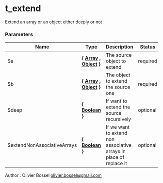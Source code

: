 # t_extend

Extend an array or an object either deeply or not


### Parameters
Name  |  Type  |  Description  |  Status  |  Default
------------  |  ------------  |  ------------  |  ------------  |  ------------
$a  |  **{ [Array](http://php.net/manual/en/language.types.array.php) , [Object](http://php.net/manual/en/language.types.object.php) }**  |  The source object to extend  |  required  |
$b  |  **{ [Array](http://php.net/manual/en/language.types.array.php) , [Object](http://php.net/manual/en/language.types.object.php) }**  |  The object to extend the source one  |  required  |
$deep  |  **{ [Boolean](http://php.net/manual/en/language.types.boolean.php) }**  |  If want to extend the source recursively  |  optional  |  true
$extendNonAssociativeArrays  |  **{ [Boolean](http://php.net/manual/en/language.types.boolean.php) }**  |  If we want to extend non associative arrays in place of replace it  |  optional  |  true

Author : Olivier Bossel [olivier.bossel@gmail.com](mailto:olivier.bossel@gmail.com)